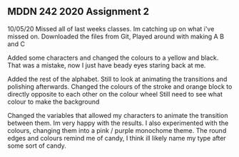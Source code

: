 ## MDDN 242 2020 Assignment 2

10/05/20
Missed all of last weeks classes. Im catching up on what i've missed on.
Downloaded the files from Git, Played around with making A B and C 

Added some characters and changed the colours to a yellow and black. That was a mistake, now I just have beady eyes staring back at me. 

Added the rest of the alphabet. Still to look at animating the transitions and polishing afterwards. 
Changed the colours of the stroke and orange block to directly opposite to each other on the colour wheel
Still need to see what colour to make the background

Changed the variables that allowed my characters to animate the transition between them. 
Im very happy with the results. I also experimented with the colours, changing them into a pink / purple
monochome theme. The round edges and colours remind me of candy, I think ill likely name my type after
some sort of candy. 